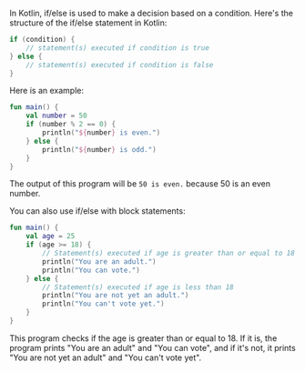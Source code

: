 In Kotlin, if/else is used to make a decision based on a condition. Here's the structure of the if/else statement in Kotlin:

```kotlin
if (condition) {
    // statement(s) executed if condition is true
} else {
    // statement(s) executed if condition is false
}
```

Here is an example:

```kotlin
fun main() {
    val number = 50
    if (number % 2 == 0) {
        println("${number} is even.")
    } else {
        println("${number} is odd.")
    }
}
```

The output of this program will be `50 is even.` because 50 is an even number.

You can also use if/else with block statements:

```kotlin
fun main() {
    val age = 25
    if (age >= 18) {
        // Statement(s) executed if age is greater than or equal to 18
        println("You are an adult.")
        println("You can vote.")
    } else {
        // Statement(s) executed if age is less than 18
        println("You are not yet an adult.")
        println("You can't vote yet.")
    }
}
```

This program checks if the age is greater than or equal to 18. If it is, the program prints "You are an adult" and "You can vote", and if it's not, it prints "You are not yet an adult" and "You can't vote yet".